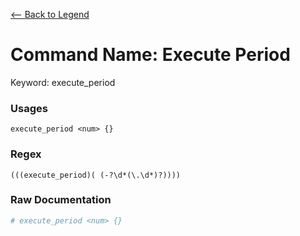[<-- Back to Legend](../legend.md)

# Command Name: Execute Period
Keyword: execute_period

### Usages
```
execute_period <num> {}
```

### Regex
```regexp
(((execute_period)( (-?\d*(\.\d*)?))))
```

### Raw Documentation
```yml
# execute_period <num> {}
```
